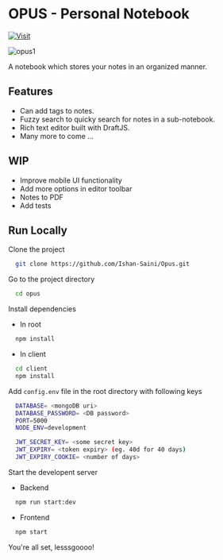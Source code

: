 
# OPUS - Personal Notebook 

[![Visit](https://img.shields.io/static/v1?label=VISIT&message=HERE&color=brightgreen)](https://opus-notebook.herokuapp.com/)


![opus1](https://user-images.githubusercontent.com/54525602/153537677-73f3986e-3ace-413e-9fbc-6e8998ed95dd.png)


A notebook which stores your notes in an organized manner.


## Features

- Can add tags to notes.
- Fuzzy search to quicky search for notes in a sub-notebook.
- Rich text editor built with DraftJS.
- Many more to come ...


## WIP

- Improve mobile UI functionality
- Add more options in editor toolbar
- Notes to PDF
- Add tests
## Run Locally

Clone the project

```bash
  git clone https://github.com/Ishan-Saini/Opus.git
```

Go to the project directory

```bash
  cd opus
```

Install dependencies

- In root

```bash
  npm install
```
- In client

```bash
  cd client  
  npm install
```

Add `config.env` file in the root directory with following keys

```bash
  DATABASE= <mongoDB uri>
  DATABASE_PASSWORD= <DB password>
  PORT=5000
  NODE_ENV=development

  JWT_SECRET_KEY= <some secret key>
  JWT_EXPIRY= <token expiry> (eg. 40d for 40 days)
  JWT_EXPIRY_COOKIE= <number of days>
```


Start the developent server

- Backend

```bash
  npm run start:dev
```

- Frontend

```bash
  npm start
```

You're all set, lesssgoooo!
